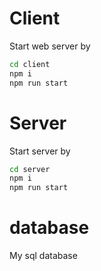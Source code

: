 # Client

Start web server by
```cmd
cd client
npm i
npm run start
```

# Server
Start server by

```cmd
cd server
npm i
npm run start
```

# database
My sql database
